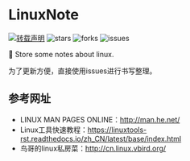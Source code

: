 # LinuxNote

[![转载声明](https://img.shields.io/badge/%E5%8D%8F%E8%AE%AE-%E8%BD%AC%E8%BD%BD%E5%A3%B0%E6%98%8E-red.svg?style=for-the-badge&logo=appveyor)](https://creativecommons.org/licenses/by-nc-sa/4.0/deed.zh)
![stars](https://img.shields.io/github/stars/lartpang/LinuxNote.svg?style=for-the-badge&logo=appveyor)
![forks](https://img.shields.io/github/forks/lartpang/LinuxNote.svg?style=for-the-badge&logo=appveyor)
![issues](https://img.shields.io/github/issues/lartpang/LinuxNote.svg?style=for-the-badge&logo=appveyor)

:penguin: Store some notes about linux.

为了更新方便，直接使用issues进行书写整理。

## 参考网址

* LINUX MAN PAGES ONLINE：http://man.he.net/
* Linux工具快速教程：https://linuxtools-rst.readthedocs.io/zh_CN/latest/base/index.html
* 鸟哥的linux私房菜：http://cn.linux.vbird.org/
